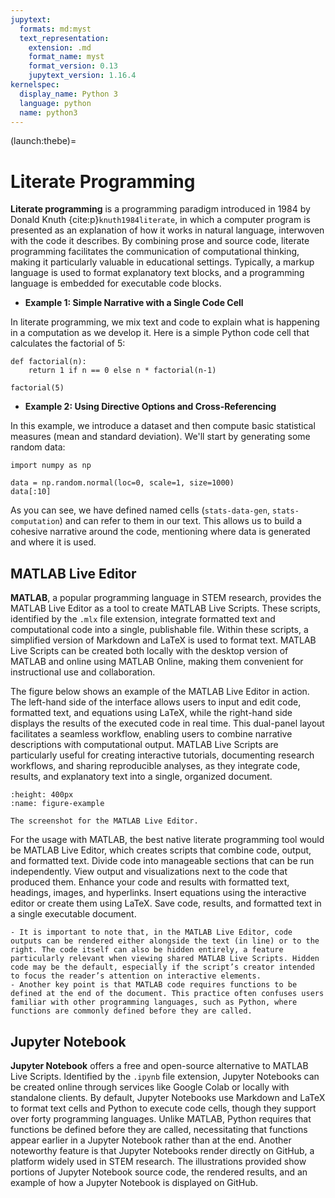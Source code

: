 ```yaml
---
jupytext:
  formats: md:myst
  text_representation:
    extension: .md
    format_name: myst
    format_version: 0.13
    jupytext_version: 1.16.4
kernelspec:
  display_name: Python 3
  language: python
  name: python3
---
```


(launch:thebe)=
# Literate Programming

**Literate programming** is a programming paradigm introduced in 1984 by Donald Knuth {cite:p}`knuth1984literate`, in which a computer program is presented as an explanation of how it works in natural language, interwoven with the code it describes. By combining prose and source code, literate programming facilitates the communication of computational thinking, making it particularly valuable in educational settings. Typically, a markup language is used to format explanatory text blocks, and a programming language is embedded for executable code blocks.

- **Example 1: Simple Narrative with a Single Code Cell**

In literate programming, we mix text and code to explain what is happening in a computation as we develop it. Here is a simple Python code cell that calculates the factorial of 5:

```{code-cell} python
def factorial(n):
    return 1 if n == 0 else n * factorial(n-1)

factorial(5)
```

- **Example 2: Using Directive Options and Cross-Referencing**

In this example, we introduce a dataset and then compute basic statistical measures (mean and standard deviation). We'll start by generating some random data:

```{code-cell} ipython3
import numpy as np

data = np.random.normal(loc=0, scale=1, size=1000)
data[:10]
```

As you can see, we have defined named cells (`stats-data-gen`, `stats-computation`) and can refer to them in our text. This allows us to build a cohesive narrative around the code, mentioning where data is generated and where it is used.

## MATLAB Live Editor

**MATLAB**, a popular programming language in STEM research, provides the MATLAB Live Editor as a tool to create MATLAB Live Scripts. These scripts, identified by the `.mlx` file extension, integrate formatted text and computational code into a single, publishable file. Within these scripts, a simplified version of Markdown and LaTeX is used to format text. MATLAB Live Scripts can be created both locally with the desktop version of MATLAB and online using MATLAB Online, making them convenient for instructional use and collaboration. 

The figure below shows an example of the MATLAB Live Editor in action. The left-hand side of the interface allows users to input and edit code, formatted text, and equations using LaTeX, while the right-hand side displays the results of the executed code in real time. This dual-panel layout facilitates a seamless workflow, enabling users to combine narrative descriptions with computational output. MATLAB Live Scripts are particularly useful for creating interactive tutorials, documenting research workflows, and sharing reproducible analyses, as they integrate code, results, and explanatory text into a single, organized document.

```{figure} _static/fig1-1.png
:height: 400px
:name: figure-example

The screenshot for the MATLAB Live Editor.
```

For the usage with MATLAB, the best native literate programming tool would be MATLAB Live Editor, which creates scripts that combine code, output, and formatted text. Divide code into manageable sections that can be run independently. View output and visualizations next to the code that produced them. Enhance your code and results with formatted text, headings, images, and hyperlinks. Insert equations using the interactive editor or create them using LaTeX. Save code, results, and formatted text in a single executable document. 

```{note}
- It is important to note that, in the MATLAB Live Editor, code outputs can be rendered either alongside the text (in line) or to the right. The code itself can also be hidden entirely, a feature particularly relevant when viewing shared MATLAB Live Scripts. Hidden code may be the default, especially if the script’s creator intended to focus the reader’s attention on interactive elements.
- Another key point is that MATLAB code requires functions to be defined at the end of the document. This practice often confuses users familiar with other programming languages, such as Python, where functions are commonly defined before they are called.
```

## Jupyter Notebook

**Jupyter Notebook** offers a free and open-source alternative to MATLAB Live Scripts. Identified by the `.ipynb` file extension, Jupyter Notebooks can be created online through services like Google Colab or locally with standalone clients. By default, Jupyter Notebooks use Markdown and LaTeX to format text cells and Python to execute code cells, though they support over forty programming languages. Unlike MATLAB, Python requires that functions be defined before they are called, necessitating that functions appear earlier in a Jupyter Notebook rather than at the end. Another noteworthy feature is that Jupyter Notebooks render directly on GitHub, a platform widely used in STEM research. The illustrations provided show portions of Jupyter Notebook source code, the rendered results, and an example of how a Jupyter Notebook is displayed on GitHub.
